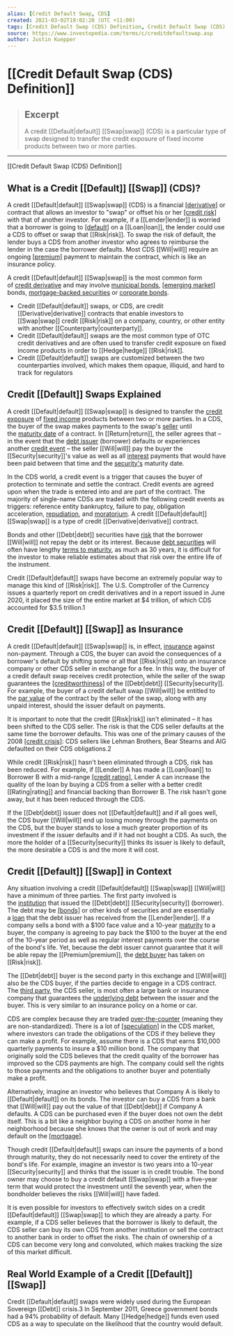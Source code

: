 ```yaml
---
alias: [Credit Default Swap, CDS]
created: 2021-03-02T19:02:28 (UTC +11:00)
tags: [Credit Default Swap (CDS) Definition, Credit Default Swap (CDS) Definition]
source: https://www.investopedia.com/terms/c/creditdefaultswap.asp
author: Justin Kuepper
---
```


# [[Credit Default Swap (CDS) Definition]]

> ## Excerpt
> A credit [[Default|default]] [[Swap|swap]] (CDS) is a particular type of swap designed to transfer the credit exposure of fixed income products between two or more parties.

---

[[Credit Default Swap (CDS) Definition]]
## What is a Credit [[Default]] [[Swap]] (CDS)?

A credit [[Default|default]] [[Swap|swap]] (CDS) is a financial [[derivative]](https://www.investopedia.com/terms/d/[[Derivative|derivative]].asp) or contract that allows an investor to "swap" or offset his or her [[credit risk]](https://www.investopedia.com/terms/c/creditrisk.asp) with that of another investor. For example, if a [[Lender|lender]] is worried that a borrower is going to [[default]](https://www.investopedia.com/terms/d/default2.asp) on a [[Loan|loan]], the lender could use a CDS to offset or swap that [[Risk|risk]]. To swap the risk of default, the lender buys a CDS from another investor who agrees to reimburse the lender in the case the borrower defaults. Most CDS [[Will|will]] require an ongoing [[premium]](https://www.investopedia.com/terms/p/[[Premium|premium]].asp) payment to maintain the contract, which is like an insurance policy.

A credit [[Default|default]] [[Swap|swap]] is the most common form of [credit derivative](https://www.investopedia.com/terms/c/creditderivative.asp) and may involve [municipal bonds](https://www.investopedia.com/terms/m/municipalbond.asp), [[emerging market]](https://www.investopedia.com/terms/e/emergingmarketeconomy.asp) bonds, [mortgage-backed securities](https://www.investopedia.com/terms/m/mbs.asp) or [corporate bonds](https://www.investopedia.com/terms/c/corporatebond.asp).

-   Credit [[Default|default]] swaps, or CDS, are credit [[Derivative|derivative]] contracts that enable investors to [[Swap|swap]] credit [[Risk|risk]] on a company, country, or other entity with another [[Counterparty|counterparty]].
-   Credit [[Default|default]] swaps are the most common type of OTC credit derivatives and are often used to transfer credit exposure on fixed income products in order to [[Hedge|hedge]] [[Risk|risk]].
-   Credit [[Default|default]] swaps are customized between the two counterparties involved, which makes them opaque, illiquid, and hard to track for regulators

## Credit [[Default]] Swaps Explained

A credit [[Default|default]] [[Swap|swap]] is designed to transfer the [credit exposure](https://www.investopedia.com/terms/c/credit-exposure.asp) of [fixed income](https://www.investopedia.com/terms/f/fixedincome.asp) products between two or more parties. In a CDS, the buyer of the swap makes payments to the swap's [seller](https://www.investopedia.com/terms/s/seller.asp) until the [maturity date](https://www.investopedia.com/terms/m/maturitydate.asp) of a contract. In [[Return|return]], the seller agrees that – in the event that the [debt issuer](https://www.investopedia.com/terms/d/[[Debt|debt]]-issue.asp) (borrower) defaults or experiences another [credit event](https://www.investopedia.com/terms/credit-event.asp) – the seller [[Will|will]] pay the buyer the [[Security|security]]'s value as well as all [interest](https://www.investopedia.com/terms/i/interest.asp) payments that would have been paid between that time and the [security's](https://www.investopedia.com/terms/s/security.asp) maturity date.

In the CDS world, a credit event is a trigger that causes the buyer of protection to terminate and settle the contract. Credit events are agreed upon when the trade is entered into and are part of the contract. The majority of single-name CDSs are traded with the following credit events as triggers: reference entity bankruptcy, failure to pay, obligation acceleration, [repudiation](https://www.investopedia.com/terms/r/[[Repudiation|repudiation]].asp), and [moratorium](https://www.investopedia.com/terms/m/moratorium.asp). A credit [[Default|default]] [[Swap|swap]] is a type of credit [[Derivative|derivative]] contract.

Bonds and other [[Debt|debt]] securities have [risk](https://www.investopedia.com/terms/r/[[Risk|risk]].asp) that the borrower [[Will|will]] not repay the debt or its interest. Because [debt securities](https://www.investopedia.com/terms/d/debtsecurity.asp) will often have lengthy [terms to maturity](https://www.investopedia.com/terms/t/termtomaturity.asp), as much as 30 years, it is difficult for the investor to make reliable estimates about that risk over the entire life of the instrument.

Credit [[Default|default]] swaps have become an extremely popular way to manage this kind of [[Risk|risk]]. The U.S. Comptroller of the Currency issues a quarterly report on credit derivatives and in a report issued in June 2020, it placed the size of the entire market at $4 trillion, of which CDS accounted for $3.5 trillion.1

## Credit [[Default]] [[Swap]] as Insurance

A credit [[Default|default]] [[Swap|swap]] is, in effect, [insurance](https://www.investopedia.com/terms/i/insurance.asp) against non-payment. Through a CDS, the buyer can avoid the consequences of a borrower's default by shifting some or all that [[Risk|risk]] onto an insurance company or other CDS seller in exchange for a fee. In this way, the buyer of a credit default swap receives credit protection, while the seller of the swap guarantees the [[creditworthiness]](https://www.investopedia.com/terms/c/credit-worthiness.asp) of the [[Debt|debt]] [[Security|security]]. For example, the buyer of a credit default swap [[Will|will]] be entitled to the [par value](https://www.investopedia.com/terms/p/parvalue.asp) of the contract by the seller of the swap, along with any unpaid interest, should the issuer default on payments.

It is important to note that the credit [[Risk|risk]] isn't eliminated – it has been shifted to the CDS seller. The risk is that the CDS seller defaults at the same time the borrower defaults. This was one of the primary causes of the 2008 [[credit crisis]](https://www.investopedia.com/terms/c/credit-crisis.asp): CDS sellers like Lehman Brothers, Bear Stearns and AIG defaulted on their CDS obligations.2

While credit [[Risk|risk]] hasn't been eliminated through a CDS, risk has been reduced. For example, if [[Lender]] A has made a [[Loan|loan]] to Borrower B with a mid-range [[credit rating]](https://www.investopedia.com/terms/c/creditrating.asp), Lender A can increase the quality of the loan by buying a CDS from a seller with a better credit [[Rating|rating]] and financial backing than Borrower B. The risk hasn't gone away, but it has been reduced through the CDS.

If the [[Debt|debt]] issuer does not [[Default|default]] and if all goes well, the CDS buyer [[Will|will]] end up losing money through the payments on the CDS, but the buyer stands to lose a much greater proportion of its investment if the issuer defaults and if it had not bought a CDS. As such, the more the holder of a [[Security|security]] thinks its issuer is likely to default, the more desirable a CDS is and the more it will cost.

## Credit [[Default]] [[Swap]] in Context

Any situation involving a credit [[Default|default]] [[Swap|swap]] [[Will|will]] have a minimum of three parties. The first party involved is the [institution](https://www.investopedia.com/terms/f/financialinstitution.asp) that issued the [[Debt|debt]] [[Security|security]] (borrower). The debt may be [[bonds]](https://www.investopedia.com/terms/b/bond.asp) or other kinds of securities and are essentially a [loan](https://www.investopedia.com/terms/l/[[Loan|loan]].asp) that the debt issuer has received from the [[Lender|lender]]. If a company sells a bond with a $100 face value and a 10-year [maturity](https://www.investopedia.com/terms/m/maturity.asp) to a buyer, the company is agreeing to pay back the $100 to the buyer at the end of the 10-year period as well as regular interest payments over the course of the bond's life. Yet, because the debt issuer cannot guarantee that it will be able repay the [[Premium|premium]], the [debt buyer](https://www.investopedia.com/terms/d/debt-buyer.asp) has taken on [[Risk|risk]].

The [[Debt|debt]] buyer is the second party in this exchange and [[Will|will]] also be the CDS buyer, if the parties decide to engage in a CDS contract. The [third party](https://www.investopedia.com/terms/t/third-party.asp), the CDS seller, is most often a large bank or insurance company that guarantees the [underlying debt](https://www.investopedia.com/terms/u/[[Underlying|underlying]]-debt.asp) between the issuer and the buyer. This is very similar to an insurance policy on a home or car.

CDS are complex because they are traded [over-the-counter](https://www.investopedia.com/terms/o/otc.asp) (meaning they are non-standardized). There is a lot of [[speculation]](https://www.investopedia.com/terms/s/[[Speculation|speculation]].asp) in the CDS market, where investors can trade the obligations of the CDS if they believe they can make a profit. For example, assume there is a CDS that earns $10,000 quarterly payments to insure a $10 million bond. The company that originally sold the CDS believes that the credit quality of the borrower has improved so the CDS payments are high. The company could sell the rights to those payments and the obligations to another buyer and potentially make a profit.

Alternatively, imagine an investor who believes that Company A is likely to [[Default|default]] on its bonds. The investor can buy a CDS from a bank that [[Will|will]] pay out the value of that [[Debt|debt]] if Company A defaults. A CDS can be purchased even if the buyer does not own the debt itself. This is a bit like a neighbor buying a CDS on another home in her neighborhood because she knows that the owner is out of work and may default on the [[mortgage]](https://www.investopedia.com/terms/m/mortgage.asp).

Though credit [[Default|default]] swaps can insure the payments of a bond through maturity, they do not necessarily need to cover the entirety of the bond's life. For example, imagine an investor is two years into a 10-year [[Security|security]] and thinks that the issuer is in credit trouble. The bond owner may choose to buy a credit default [[Swap|swap]] with a five-year term that would protect the investment until the seventh year, when the bondholder believes the risks [[Will|will]] have faded.

It is even possible for investors to effectively switch sides on a credit [[Default|default]] [[Swap|swap]] to which they are already a party. For example, if a CDS seller believes that the borrower is likely to default, the CDS seller can buy its own CDS from another institution or sell the contract to another bank in order to offset the risks. The chain of ownership of a CDS can become very long and convoluted, which makes tracking the size of this market difficult.

## Real World Example of a Credit [[Default]] [[Swap]]

Credit [[Default|default]] swaps were widely used during the European Sovereign [[Debt]] crisis.3 In September 2011, Greece government bonds had a 94% probability of default. Many [[Hedge|hedge]] funds even used CDS as a way to speculate on the likelihood that the country would default.
